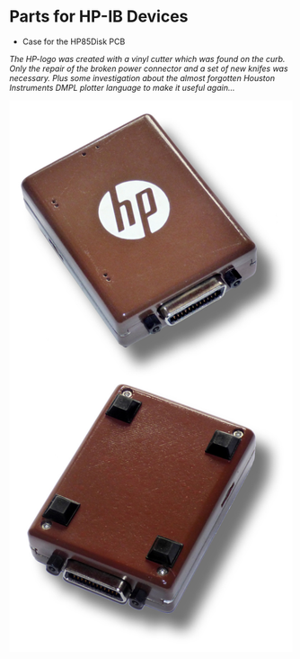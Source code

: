 <h1>Parts for HP-IB Devices</h1>
<ul>
<li>Case for the HP85Disk PCB</li>
</ul>

<em>The HP-logo was created with a vinyl cutter which was found on the curb. 
  Only the repair of the broken power connector and a set of new knifes was necessary. Plus some investigation about the almost forgotten Houston Instruments DMPL plotter language to make it useful again...</em>

<img src="hpdisk85.jpg" />
